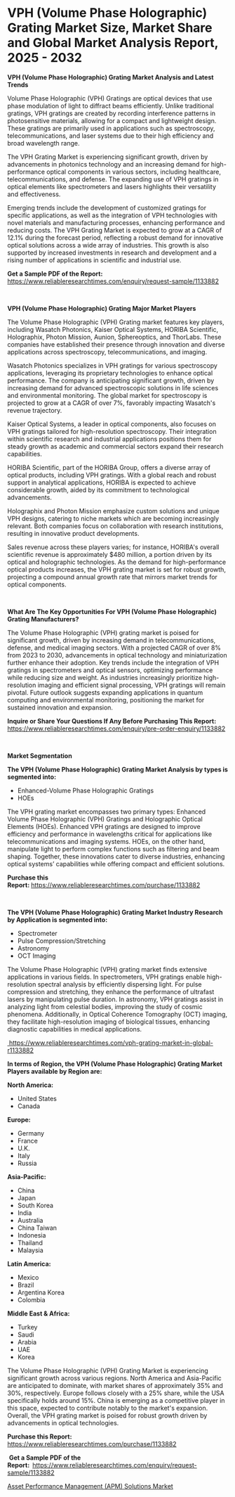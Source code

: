 <p><h1>VPH (Volume Phase Holographic) Grating Market Size, Market Share and Global Market Analysis Report, 2025 - 2032</h1></p><p><strong>VPH (Volume Phase Holographic) Grating Market Analysis and Latest Trends</strong></p>
<p><p>Volume Phase Holographic (VPH) Gratings are optical devices that use phase modulation of light to diffract beams efficiently. Unlike traditional gratings, VPH gratings are created by recording interference patterns in photosensitive materials, allowing for a compact and lightweight design. These gratings are primarily used in applications such as spectroscopy, telecommunications, and laser systems due to their high efficiency and broad wavelength range.</p><p>The VPH Grating Market is experiencing significant growth, driven by advancements in photonics technology and an increasing demand for high-performance optical components in various sectors, including healthcare, telecommunications, and defense. The expanding use of VPH gratings in optical elements like spectrometers and lasers highlights their versatility and effectiveness. </p><p>Emerging trends include the development of customized gratings for specific applications, as well as the integration of VPH technologies with novel materials and manufacturing processes, enhancing performance and reducing costs. The VPH Grating Market is expected to grow at a CAGR of 12.1% during the forecast period, reflecting a robust demand for innovative optical solutions across a wide array of industries. This growth is also supported by increased investments in research and development and a rising number of applications in scientific and industrial use.</p></p>
<p><strong>Get a Sample PDF of the Report:&nbsp;</strong> <a href="https://www.reliableresearchtimes.com/enquiry/request-sample/1133882?utm_campaign=3108&utm_medium=2&utm_source=Github&utm_content=ia&utm_term=25032025&utm_id=vph-volume-phase-holographic-grating">https://www.reliableresearchtimes.com/enquiry/request-sample/1133882</a></p>
<p>&nbsp;</p>
<p><strong>VPH (Volume Phase Holographic) Grating Major Market Players</strong></p>
<p><p>The Volume Phase Holographic (VPH) Grating market features key players, including Wasatch Photonics, Kaiser Optical Systems, HORIBA Scientific, Holographix, Photon Mission, Aunion, Sphereoptics, and ThorLabs. These companies have established their presence through innovation and diverse applications across spectroscopy, telecommunications, and imaging.</p><p>Wasatch Photonics specializes in VPH gratings for various spectroscopy applications, leveraging its proprietary technologies to enhance optical performance. The company is anticipating significant growth, driven by increasing demand for advanced spectroscopic solutions in life sciences and environmental monitoring. The global market for spectroscopy is projected to grow at a CAGR of over 7%, favorably impacting Wasatch's revenue trajectory.</p><p>Kaiser Optical Systems, a leader in optical components, also focuses on VPH gratings tailored for high-resolution spectroscopy. Their integration within scientific research and industrial applications positions them for steady growth as academic and commercial sectors expand their research capabilities.</p><p>HORIBA Scientific, part of the HORIBA Group, offers a diverse array of optical products, including VPH gratings. With a global reach and robust support in analytical applications, HORIBA is expected to achieve considerable growth, aided by its commitment to technological advancements.</p><p>Holographix and Photon Mission emphasize custom solutions and unique VPH designs, catering to niche markets which are becoming increasingly relevant. Both companies focus on collaboration with research institutions, resulting in innovative product developments.</p><p>Sales revenue across these players varies; for instance, HORIBA's overall scientific revenue is approximately $480 million, a portion driven by its optical and holographic technologies. As the demand for high-performance optical products increases, the VPH grating market is set for robust growth, projecting a compound annual growth rate that mirrors market trends for optical components.</p></p>
<p>&nbsp;</p>
<p><strong>What Are The Key Opportunities For VPH (Volume Phase Holographic) Grating Manufacturers?</strong></p>
<p><p>The Volume Phase Holographic (VPH) grating market is poised for significant growth, driven by increasing demand in telecommunications, defense, and medical imaging sectors. With a projected CAGR of over 8% from 2023 to 2030, advancements in optical technology and miniaturization further enhance their adoption. Key trends include the integration of VPH gratings in spectrometers and optical sensors, optimizing performance while reducing size and weight. As industries increasingly prioritize high-resolution imaging and efficient signal processing, VPH gratings will remain pivotal. Future outlook suggests expanding applications in quantum computing and environmental monitoring, positioning the market for sustained innovation and expansion.</p></p>
<p><strong>Inquire or Share Your Questions If Any Before Purchasing This Report:</strong> <a href="https://www.reliableresearchtimes.com/enquiry/pre-order-enquiry/1133882?utm_campaign=3108&utm_medium=2&utm_source=Github&utm_content=ia&utm_term=25032025&utm_id=vph-volume-phase-holographic-grating">https://www.reliableresearchtimes.com/enquiry/pre-order-enquiry/1133882</a></p>
<p>&nbsp;</p>
<p><strong>Market Segmentation</strong></p>
<p><strong>The VPH (Volume Phase Holographic) Grating Market Analysis by types is segmented into:</strong></p>
<p><ul><li>Enhanced-Volume Phase Holographic Gratings</li><li>HOEs</li></ul></p>
<p><p>The VPH grating market encompasses two primary types: Enhanced Volume Phase Holographic (VPH) Gratings and Holographic Optical Elements (HOEs). Enhanced VPH gratings are designed to improve efficiency and performance in wavelengths critical for applications like telecommunications and imaging systems. HOEs, on the other hand, manipulate light to perform complex functions such as filtering and beam shaping. Together, these innovations cater to diverse industries, enhancing optical systems’ capabilities while offering compact and efficient solutions.</p></p>
<p><strong>Purchase this Report:&nbsp;</strong><a href="https://www.reliableresearchtimes.com/purchase/1133882?utm_campaign=3108&utm_medium=2&utm_source=Github&utm_content=ia&utm_term=25032025&utm_id=vph-volume-phase-holographic-grating">https://www.reliableresearchtimes.com/purchase/1133882</a></p>
<p>&nbsp;</p>
<p><strong>The VPH (Volume Phase Holographic) Grating Market Industry Research by Application is segmented into:</strong></p>
<p><ul><li>Spectrometer</li><li>Pulse Compression/Stretching</li><li>Astronomy</li><li>OCT Imaging</li></ul></p>
<p><p>The Volume Phase Holographic (VPH) grating market finds extensive applications in various fields. In spectrometers, VPH gratings enable high-resolution spectral analysis by efficiently dispersing light. For pulse compression and stretching, they enhance the performance of ultrafast lasers by manipulating pulse duration. In astronomy, VPH gratings assist in analyzing light from celestial bodies, improving the study of cosmic phenomena. Additionally, in Optical Coherence Tomography (OCT) imaging, they facilitate high-resolution imaging of biological tissues, enhancing diagnostic capabilities in medical applications.</p></p>
<p><a href="https://www.reliableresearchtimes.com/vph-grating-market-in-global-r1133882?utm_campaign=3108&utm_medium=2&utm_source=Github&utm_content=ia&utm_term=25032025&utm_id=vph-volume-phase-holographic-grating">&nbsp;https://www.reliableresearchtimes.com/vph-grating-market-in-global-r1133882</a></p>
<p><strong>In terms of Region, the VPH (Volume Phase Holographic) Grating Market Players available by Region are:</strong></p>
<p>
    <p> <strong> North America: </strong>
        <ul>
            <li>United States</li>
            <li>Canada</li>
        </ul>
        </p> 
    <p> <strong> Europe: </strong>
        <ul>
            <li>Germany</li>
            <li>France</li>
            <li>U.K.</li>
            <li>Italy</li>
            <li>Russia</li>
        </ul>
        </p> 
    <p> <strong> Asia-Pacific: </strong>
        <ul>
            <li>China</li>
            <li>Japan</li>
            <li>South Korea</li>
            <li>India</li>
            <li>Australia</li>
            <li>China Taiwan</li>
            <li>Indonesia</li>
            <li>Thailand</li>
            <li>Malaysia</li>
        </ul>
        </p> 
    <p> <strong> Latin America: </strong>
        <ul>
            <li>Mexico</li>
            <li>Brazil</li>
            <li>Argentina Korea</li>
            <li>Colombia</li>
        </ul>
        </p> 
    <p> <strong> Middle East & Africa: </strong>
        <ul>
            <li>Turkey</li>
            <li>Saudi</li>
            <li>Arabia</li>
            <li>UAE</li>
            <li>Korea</li>
        </ul>
    </p>
    </p>
<p><p>The Volume Phase Holographic (VPH) Grating Market is experiencing significant growth across various regions. North America and Asia-Pacific are anticipated to dominate, with market shares of approximately 35% and 30%, respectively. Europe follows closely with a 25% share, while the USA specifically holds around 15%. China is emerging as a competitive player in this space, expected to contribute notably to the market's expansion. Overall, the VPH grating market is poised for robust growth driven by advancements in optical technologies.</p></p>
<p><strong>Purchase this Report: </strong><a href="https://www.reliableresearchtimes.com/purchase/1133882?utm_campaign=3108&utm_medium=2&utm_source=Github&utm_content=ia&utm_term=25032025&utm_id=vph-volume-phase-holographic-grating">https://www.reliableresearchtimes.com/purchase/1133882</a></p>
<p>&nbsp;<strong>Get a Sample PDF of the Report:&nbsp;&nbsp;</strong><a href="https://www.reliableresearchtimes.com/enquiry/request-sample/1133882?utm_campaign=3108&utm_medium=2&utm_source=Github&utm_content=ia&utm_term=25032025&utm_id=vph-volume-phase-holographic-grating">https://www.reliableresearchtimes.com/enquiry/request-sample/1133882</a></p>
<p><strong></strong></p>
<p><p><a href="https://github.com/lefiobakali/Market-Research-Report-List-1/blob/main/asset-performance-management-apm-solutions-market.md?utm_campaign=3108&utm_medium=2&utm_source=Github&utm_content=ia&utm_term=25032025&utm_id=vph-volume-phase-holographic-grating">Asset Performance Management (APM) Solutions Market</a></p></p>